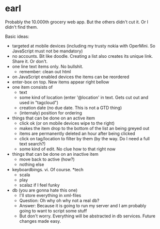 earl
====

Probably the 10.000th grocery web app. But the others didn't cut it. Or I didn't find them.

Basic ideas:

* targeted at mobile devices (including my trusty nokia with OperMini. So JavaScript must not be mandatory)
* no accounts. Bit like doodle. Creating a list also creates its unique link. Share it. Or don't.
* one line text items only. No bullshit.
  * remember: clean out html
* on JavaScript enabled devices the items can be reordered
* enter-box on top. New items appear right bellow
* one item consists of
  * text
  * some kind of location (enter '@location' in text. Gets cut out and used in "tagcloud")
  * creation date (no due date. This is not a GTD thing)
  * (internaly) position for ordering
* things that can be done on an active item
  * click ok (or on mobile devices wipe to the right)
   * makes the item drop to the bottom of the list an being greyed out
   * items are permanently deleted an hour after being clicked
  * click on tag/location to filter by them (by the way. Do I need a full text search?)
  * some kind of edit. No clue how to that right now
* things that can be done on an inactive item
  * move back to active (how?)
  * nothing else
* keyboardbings. vi. Of course.
*tech
  * scala
  * play
  * scalaz if I feel funky
* db (you are gonna hate this one)
  * I'll store everything in xml-files
   * Question: Oh why oh why not a real db?
   * Answer:   Because it is going to run my server and I am probably going to want to script some stuff
   * But don't worry. Everything will be abstracted in db services. Future changes made easy.
 
